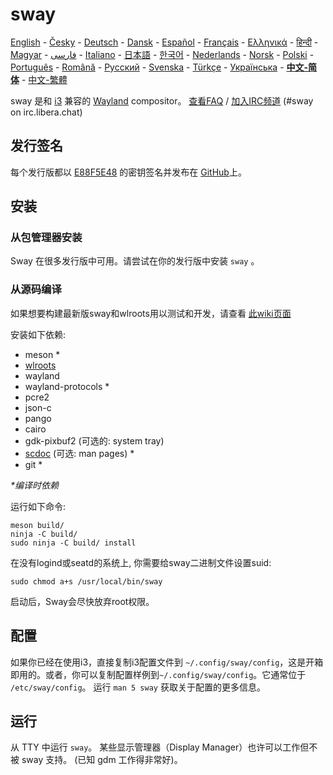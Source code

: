 # sway

[English][en] - [Česky][cs] - [Deutsch][de] - [Dansk][dk] - [Español][es] - [Français][fr] - [Ελληνικά][gr] - [हिन्दी][hi] - [Magyar][hu] - [فارسی][ir] - [Italiano][it] - [日本語][ja] - [한국어][ko] - [Nederlands][nl] - [Norsk][no] - [Polski][pl] - [Português][pt] - [Română][ro] - [Русский][ru] - [Svenska][sv] - [Türkçe][tr] - [Українська][uk] - **[中文-简体][zh-CN]** - [中文-繁體][zh-TW]

sway 是和 [i3] 兼容的 [Wayland] compositor。
 [查看FAQ][FAQ] / [加入IRC频道][IRC channel] (#sway on irc.libera.chat)

## 发行签名

每个发行版都以 [E88F5E48] 的密钥签名并发布在 [GitHub][Github releases]上。

## 安装

### 从包管理器安装

Sway 在很多发行版中可用。请尝试在你的发行版中安装 `sway` 。

### 从源码编译

如果想要构建最新版sway和wlroots用以测试和开发，请查看 [此wiki页面][Development setup]

安装如下依赖:

* meson \*
* [wlroots]
* wayland
* wayland-protocols \*
* pcre2
* json-c
* pango
* cairo
* gdk-pixbuf2 (可选的: system tray)
* [scdoc] (可选: man pages) \*
* git \*

_\*编译时依赖_

运行如下命令:

    meson build/
    ninja -C build/
    sudo ninja -C build/ install

在没有logind或seatd的系统上, 你需要给sway二进制文件设置suid:

    sudo chmod a+s /usr/local/bin/sway

启动后，Sway会尽快放弃root权限。

## 配置

如果你已经在使用i3，直接复制i3配置文件到 `~/.config/sway/config`，这是开箱即用的。或者，你可以复制配置样例到`~/.config/sway/config`。它通常位于 `/etc/sway/config`。
运行 `man 5 sway` 获取关于配置的更多信息。

## 运行

从 TTY 中运行 `sway`。 某些显示管理器（Display Manager）也许可以工作但不被 sway 支持。
(已知 gdm 工作得非常好)。

[en]: https://github.com/swaywm/sway#readme
[cs]: README.cs.md
[de]: README.de.md
[dk]: README.dk.md
[es]: README.es.md
[fr]: README.fr.md
[gr]: README.gr.md
[hi]: README.hi.md
[hu]: README.hu.md
[ir]: README.ir.md
[it]: README.it.md
[ja]: README.ja.md
[ko]: README.ko.md
[nl]: README.nl.md
[no]: README.no.md
[pl]: README.pl.md
[pt]: README.pt.md
[ro]: README.ro.md
[ru]: README.ru.md
[sv]: README.sv.md
[tr]: README.tr.md
[uk]: README.uk.md
[zh-CN]: README.zh-CN.md
[zh-TW]: README.zh-TW.md
[i3]: https://i3wm.org/
[Wayland]: http://wayland.freedesktop.org/
[FAQ]: https://github.com/swaywm/sway/wiki
[IRC channel]: https://web.libera.chat/gamja/?channels=#sway
[E88F5E48]: https://keys.openpgp.org/search?q=34FF9526CFEF0E97A340E2E40FDE7BE0E88F5E48
[GitHub releases]: https://github.com/swaywm/sway/releases
[Development setup]: https://github.com/swaywm/sway/wiki/Development-Setup
[wlroots]: https://gitlab.freedesktop.org/wlroots/wlroots
[scdoc]: https://git.sr.ht/~sircmpwn/scdoc

